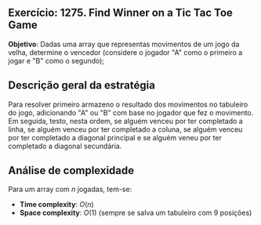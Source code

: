 ## Exercício: 1275. Find Winner on a Tic Tac Toe Game
**Objetivo**: Dadas uma array que representas movimentos de um jogo da velha, determine o vencedor (considere o jogador "A" como o primeiro a jogar e "B" como o segundo);

## Descrição geral da estratégia
Para resolver primeiro armazeno o resultado dos movimentos no tabuleiro do jogo, adicionando "A" ou "B" com base no jogador que fez o movimento. Em seguida, testo, nesta ordem, se alguém venceu por ter completado a linha, se alguém venceu por ter completado a coluna, se alguém venceu por ter completado a diagonal principal e se alguém veneu por ter completado a diagonal secundária. 

## Análise de complexidade
Para um array com $n$ jogadas, tem-se:
- **Time complexity**: $O(n)$ 
- **Space complexity**: $O(1)$ (sempre se salva um tabuleiro com 9 posições)